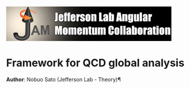 ![jamlogo](logos/jam.jpg)

# Framework for QCD global analysis
**Author**: Nobuo Sato (Jefferson Lab - Theory)¶



